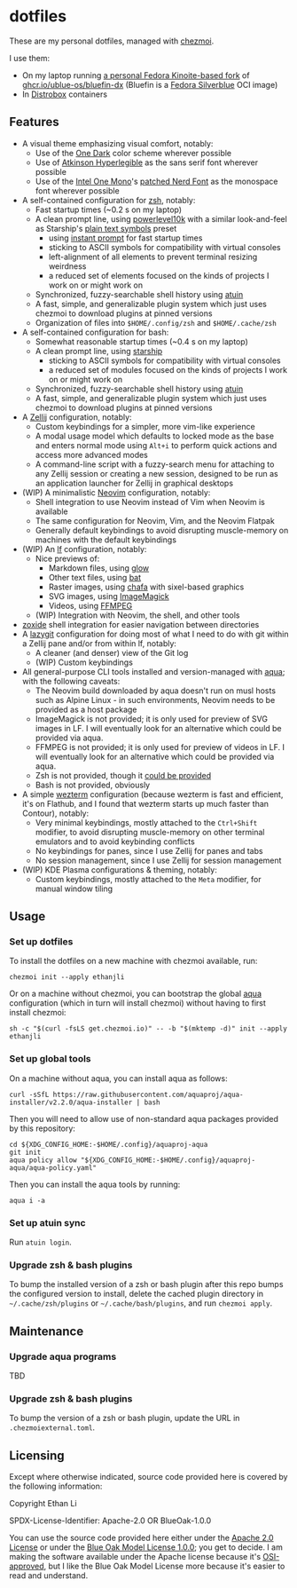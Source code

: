 dotfiles
========

These are my personal dotfiles, managed with [chezmoi](https://chezmoi.io).

I use them:
- On my laptop running [a personal Fedora Kinoite-based fork](https://github.com/ethanjli/lutho-os)
  of [ghcr.io/ublue-os/bluefin-dx](https://github.com/ublue-os/bluefin/pkgs/container/bluefin-dx)
  (Bluefin is a [Fedora Silverblue](https://fedoraproject.org/silverblue/) OCI image)
- In [Distrobox](https://github.com/89luca89/distrobox/) containers

## Features

- A visual theme emphasizing visual comfort, notably:
  - Use of the [One Dark](https://onedarktheme.com/) color scheme wherever possible
  - Use of [Atkinson Hyperlegible](https://brailleinstitute.org/freefont) as the sans serif font
    wherever possible
  - Use of the [Intel One Mono](https://www.intel.com/content/www/us/en/company-overview/one-monospace-font.html)'s
    [patched Nerd Font](https://github.com/ryanoasis/nerd-fonts/tree/master/patched-fonts/IntelOneMono)
    as the monospace font wherever possible
- A self-contained configuration for [zsh](https://www.zsh.org/), notably:
  - Fast startup times (~0.2 s on my laptop)
  - A clean prompt line, using [powerlevel10k](https://github.com/romkatv/powerlevel10k) with a
    similar look-and-feel as Starship's [plain text symbols](https://starship.rs/presets/plain-text.html)
    preset
    - using [instant prompt](https://github.com/romkatv/powerlevel10k?tab=readme-ov-file#instant-prompt)
      for fast startup times
    - sticking to ASCII symbols for compatibility with virtual consoles
    - left-alignment of all elements to prevent terminal resizing weirdness
    - a reduced set of elements focused on the kinds of projects I work on or might work on
  - Synchronized, fuzzy-searchable shell history using [atuin](https://github.com/atuinsh/atuin)
  - A fast, simple, and generalizable plugin system which just uses chezmoi to download plugins at
    pinned versions
  - Organization of files into `$HOME/.config/zsh` and `$HOME/.cache/zsh`
- A self-contained configuration for bash:
  - Somewhat reasonable startup times (~0.4 s on my laptop)
  - A clean prompt line, using [starship](https://starship.rs/)
    - sticking to ASCII symbols for compatibility with virtual consoles
    - a reduced set of modules focused on the kinds of projects I work on or might work on
  - Synchronized, fuzzy-searchable shell history using [atuin](https://github.com/atuinsh/atuin)
  - A fast, simple, and generalizable plugin system which just uses chezmoi to download plugins at
    pinned versions
- A [Zellij](https://zellij.dev/) configuration, notably:
  - Custom keybindings for a simpler, more vim-like experience
  - A modal usage model which defaults to locked mode as the base and enters normal mode using
    `Alt+i` to perform quick actions and access more advanced modes
  - A command-line script with a fuzzy-search menu for attaching to any Zellij session or creating
    a new session, designed to be run as an application launcher for Zellij in graphical desktops
- (WIP) A minimalistic [Neovim](https://neovim.io/) configuration, notably:
  - Shell integration to use Neovim instead of Vim when Neovim is available
  - The same configuration for Neovim, Vim, and the Neovim Flatpak
  - Generally default keybindings to avoid disrupting muscle-memory on machines with the default
    keybindings
- (WIP) An [lf](https://github.com/gokcehan/lf) configuration, notably:
  - Nice previews of:
    - Markdown files, using [glow](https://github.com/charmbracelet/glow)
    - Other text files, using [bat](https://github.com/sharkdp/bat)
    - Raster images, using [chafa](https://hpjansson.org/chafa/) with sixel-based graphics
    - SVG images, using [ImageMagick](https://imagemagick.org/index.php)
    - Videos, using [FFMPEG](https://ffmpeg.org/)
  - (WIP) Integration with Neovim, the shell, and other tools
- [zoxide](https://github.com/ajeetdsouza/zoxide) shell integration for easier navigation between
  directories
- A [lazygit](https://github.com/jesseduffield/lazygit) configuration for doing most of what I need
  to do with git within a Zellij pane and/or from within lf, notably:
  - A cleaner (and denser) view of the Git log
  - (WIP) Custom keybindings
- All general-purpose CLI tools installed and version-managed with [aqua](https://aquaproj.github.io/);
  with the following caveats:
  - The Neovim build downloaded by aqua doesn't run on musl hosts such as Alpine Linux - in such
    environments, Neovim needs to be provided as a host package
  - ImageMagick is not provided; it is only used for preview of SVG images in LF. I will eventually
    look for an alternative which could be provided via aqua.
  - FFMPEG is not provided; it is only used for preview of videos in LF. I will eventually look for
    an alternative which could be provided via aqua.
  - Zsh is not provided, though it [could be provided](https://github.com/romkatv/zsh-bin)
  - Bash is not provided, obviously
- A simple [wezterm](https://wezfurlong.org/wezterm/) configuration (because wezterm is fast and
  efficient, it's on Flathub, and I found that wezterm starts up much faster than Contour), notably:
  - Very minimal keybindings, mostly attached to the `Ctrl+Shift` modifier, to avoid disrupting
    muscle-memory on other terminal emulators and to avoid keybinding conflicts
  - No keybindings for panes, since I use Zellij for panes and tabs
  - No session management, since I use Zellij for session management
- (WIP) KDE Plasma configurations & theming, notably:
  - Custom keybindings, mostly attached to the `Meta` modifier, for manual window tiling

## Usage

### Set up dotfiles

To install the dotfiles on a new machine with chezmoi available, run:

```
chezmoi init --apply ethanjli
```

Or on a machine without chezmoi, you can bootstrap the global [aqua](https://aquaproj.github.io)
configuration (which in turn will install chezmoi) without having to first install chezmoi:

```
sh -c "$(curl -fsLS get.chezmoi.io)" -- -b "$(mktemp -d)" init --apply ethanjli
```

### Set up global tools

On a machine without aqua, you can install aqua as follows:

```
curl -sSfL https://raw.githubusercontent.com/aquaproj/aqua-installer/v2.2.0/aqua-installer | bash
```

Then you will need to allow use of non-standard aqua packages provided by this repository:

```
cd ${XDG_CONFIG_HOME:-$HOME/.config}/aquaproj-aqua
git init
aqua policy allow "${XDG_CONFIG_HOME:-$HOME/.config}/aquaproj-aqua/aqua-policy.yaml"
```

Then you can install the aqua tools by running:

```
aqua i -a
```

### Set up atuin sync

Run `atuin login`.

### Upgrade zsh & bash plugins

To bump the installed version of a zsh or bash plugin after this repo bumps the configured version
to install, delete the cached plugin directory in `~/.cache/zsh/plugins` or `~/.cache/bash/plugins`,
and run `chezmoi apply`.

## Maintenance

### Upgrade aqua programs

TBD

### Upgrade zsh & bash plugins

To bump the version of a zsh or bash plugin, update the URL in `.chezmoiexternal.toml`.

## Licensing

Except where otherwise indicated, source code provided here is covered by the following information:

Copyright Ethan Li

SPDX-License-Identifier: Apache-2.0 OR BlueOak-1.0.0

You can use the source code provided here either under the
[Apache 2.0 License](https://www.apache.org/licenses/LICENSE-2.0)
or under the
[Blue Oak Model License 1.0.0](https://blueoakcouncil.org/license/1.0.0);
you get to decide. I am making the software available under the Apache license because it's
[OSI-approved](https://writing.kemitchell.com/2019/05/05/Rely-on-OSI.html),
but I like the Blue Oak Model License more because it's easier to read and understand.
